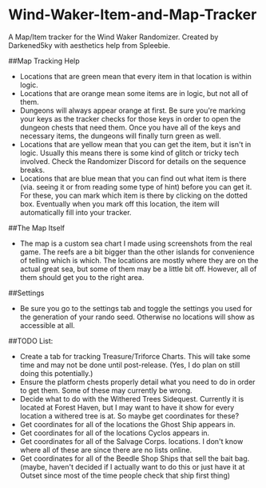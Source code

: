 # Wind-Waker-Item-and-Map-Tracker
A Map/Item tracker for the Wind Waker Randomizer. Created by Darkened5ky with aesthetics help from Spleebie.

##Map Tracking Help
- Locations that are green mean that every item in that location is within logic.
- Locations that are orange mean some items are in logic, but not all of them.
- Dungeons will always appear orange at first. Be sure you're marking your keys as the tracker checks for those keys in order to open the   dungeon chests that need them. Once you have all of the keys and necessary items, the dungeons will finally turn green as well.
- Locations that are yellow mean that you can get the item, but it isn't in logic. Usually this means there is some kind of glitch or       tricky tech involved. Check the Randomizer Discord for details on the sequence breaks.
- Locations that are blue mean that you can find out what item is there (via. seeing it or from reading some type of hint) before you can   get it. For these, you can mark which item is there by clicking on the dotted box. Eventually when you mark off this location, the item   will automatically fill into your tracker.

##The Map Itself
- The map is a custom sea chart I made using screenshots from the real game. The reefs are a bit bigger than the other islands for           convenience of telling which is which. The locations are mostly where they are on the actual great sea, but some of them may be a little   bit off. However, all of them should get you to the right area.

##Settings
- Be sure you go to the settings tab and toggle the settings you used for the generation of your rando seed. Otherwise no locations will     show as accessible at all.

##TODO List:
- Create a tab for tracking Treasure/Triforce Charts. This will take some time and may not be done until post-release. (Yes, I do plan on   still doing this potentially.)
- Ensure the platform chests properly detail what you need to do in order to get them. Some of these may currently be wrong.
- Decide what to do with the Withered Trees Sidequest. Currently it is located at Forest Haven, but I may want to have it show for every     location a withered tree is at. So maybe get coordinates for these?
- Get coordinates for all of the locations the Ghost Ship appears in.
- Get coordinates for all of the locations Cyclos appears in.
- Get coordinates for all of the Salvage Corps. locations. I don't know where all of these are since there are no lists online.
- Get coordinates for all of the Beedle Shop Ships that sell the bait bag. (maybe, haven't decided if I actually want to do this or just     have it at Outset since most of the time people check that ship first thing)
